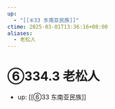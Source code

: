 ```yaml
---
up:
  - "[[⑥33 东南亚民族]]"
ctime: 2025-03-01T13:36:16+08:00
aliases:
  - 老松人
---
```


# ⑥334.3 老松人

- up: [[⑥33 东南亚民族]]
